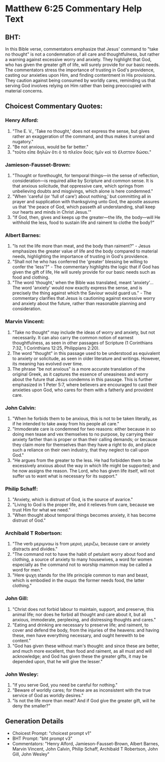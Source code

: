 # Matthew 6:25 Commentary Help Text

## BHT:
In this Bible verse, commentators emphasize that Jesus' command to "take no thought" is not a condemnation of all care and thoughtfulness, but rather a warning against excessive worry and anxiety. They highlight that God, who has given the greater gift of life, will surely provide for our basic needs. The commentators stress the importance of trusting in God's providence, casting our anxieties upon Him, and finding contentment in His provisions. They caution against being consumed by worldly cares, reminding us that serving God involves relying on Him rather than being preoccupied with material concerns.

## Choicest Commentary Quotes:
### Henry Alford:
1. "The E. V., 'Take no thought,' does not express the sense, but gives rather an exaggeration of the command, and thus makes it unreal and nugatory."
2. "Be not anxious, would be far better."
3. "τοῦτο εἶπε δηλῶν ὅτι ὁ τὸ πλεῖον δοὺς ἡμῖν καὶ τὸ ἔλαττον δώσει."

### Jamieson-Fausset-Brown:
1. "Thought or forethought, for temporal things—in the sense of reflection, consideration—is required alike by Scripture and common sense. It is that anxious solicitude, that oppressive care, which springs from unbelieving doubts and misgivings, which alone is here condemned."
2. "When 'careful (or 'full of care') about nothing,' but committing all in prayer and supplication with thanksgiving unto God, the apostle assures us that 'the peace of God, which passeth all understanding, shall keep our hearts and minds in Christ Jesus.'"
3. "If God, then, gives and keeps up the greater—the life, the body—will He withhold the less, food to sustain life and raiment to clothe the body?"

### Albert Barnes:
1. "Is not the life more than meat, and the body than raiment?" - Jesus emphasizes the greater value of life and the body compared to material needs, highlighting the importance of trusting in God's providence.
2. "Shall not he who has conferred the 'greater' blessing be willing to confer the 'less'?" - The commentary highlights the logic that if God has given the gift of life, He will surely provide for our basic needs such as food and clothing.
3. "The word 'thought,' when the Bible was translated, meant 'anxiety'... The word 'anxiety' would now exactly express the sense, and is precisely the thing against which the Saviour would guard us." - The commentary clarifies that Jesus is cautioning against excessive worry and anxiety about the future, rather than reasonable planning and consideration.


### Marvin Vincent:
1. "Take no thought" may include the ideas of worry and anxiety, but not necessarily. It can also carry the common notion of earnest thoughtfulness, as seen in other passages of Scripture (1 Corinthians 7:32, 1 Corinthians 12:25, Philippians 2:20).
2. The word "thought" in this passage used to be understood as equivalent to anxiety or solicitude, as seen in older literature and writings. However, its meaning has evolved over time.
3. The phrase "be not anxious" is a more accurate translation of the original Greek, as it captures the essence of uneasiness and worry about the future that Jesus condemns in this passage. This is further emphasized in 1 Peter 5:7, where believers are encouraged to cast their anxieties upon God, who cares for them with a fatherly and provident care.

### John Calvin:
1. "When he forbids them to be anxious, this is not to be taken literally, as if he intended to take away from his people all care."
2. "Immoderate care is condemned for two reasons: either because in so doing men tease and vex themselves to no purpose, by carrying their anxiety farther than is proper or than their calling demands; or because they claim more for themselves than they have a right to do, and place such a reliance on their own industry, that they neglect to call upon God."
3. "He argues from the greater to the less. He had forbidden them to be excessively anxious about the way in which life might be supported; and he now assigns the reason. The Lord, who has given life itself, will not suffer us to want what is necessary for its support."

### Philip Schaff:
1. "Anxiety, which is distrust of God, is the source of avarice."
2. "Living to God is the proper life, and it relieves from care, because we trust Him for what we need."
3. "When thought about temporal things becomes anxiety, it has become distrust of God."

### Archibald T Robertson:
1. "The verb μεριμναω is from μερισ, μεριζω, because care or anxiety distracts and divides."
2. "The command not to have the habit of petulant worry about food and clothing, a source of anxiety to many housewives, a word for women especially as the command not to worship mammon may be called a word for men."
3. "Here ψυχη stands for the life principle common to man and beast, which is embodied in the σωμα: the former needs food, the latter clothing."

### John Gill:
1. "Christ does not forbid labour to maintain, support, and preserve, this animal life; nor does he forbid all thought and care about it, but all anxious, immoderate, perplexing, and distressing thoughts and cares."
2. "Eating and drinking are necessary to preserve life; and raiment, to cover and defend the body, from the injuries of the heavens: and having these, men have everything necessary, and ought herewith to be content."
3. "God has given these without man's thought: and since these are better, and much more excellent, than food and raiment, as all must and will acknowledge; and God has given these the greater gifts, it may be depended upon, that he will give the lesser."

### John Wesley:
1. "If you serve God, you need be careful for nothing." 
2. "Beware of worldly cares; for these are as inconsistent with the true service of God as worldly desires." 
3. "Is not the life more than meat? And if God give the greater gift, will he deny the smaller?"


## Generation Details
- Choicest Prompt: "choicest prompt v1"
- BHT Prompt: "bht prompt v3"
- Commentators: "Henry Alford, Jamieson-Fausset-Brown, Albert Barnes, Marvin Vincent, John Calvin, Philip Schaff, Archibald T Robertson, John Gill, John Wesley"
